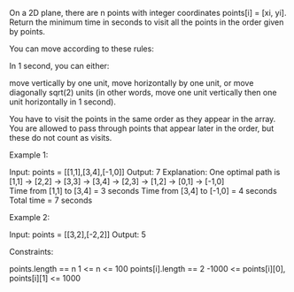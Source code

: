 On a 2D plane, there are n points with integer coordinates points[i] = [xi,
yi]. Return the minimum time in seconds to visit all the points in the order
given by points.

You can move according to these rules:


In 1 second, you can either:


move vertically by one unit,
move horizontally by one unit, or
move diagonally sqrt(2) units (in other words, move one unit vertically then
one unit horizontally in 1 second).


You have to visit the points in the same order as they appear in the
array.
You are allowed to pass through points that appear later in the order, but
these do not count as visits.



Example 1:


Input: points = [[1,1],[3,4],[-1,0]]
Output: 7
Explanation: One optimal path is [1,1] -> [2,2] -> [3,3] -> [3,4] -> [2,3] ->
[1,2] -> [0,1] -> [-1,0]   
Time from [1,1] to [3,4] = 3 seconds 
Time from [3,4] to [-1,0] = 4 seconds
Total time = 7 seconds

Example 2:


Input: points = [[3,2],[-2,2]]
Output: 5



Constraints:


points.length == n
1 <= n <= 100
points[i].length == 2
-1000 <= points[i][0], points[i][1] <= 1000




